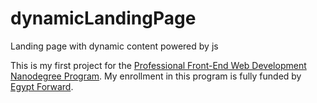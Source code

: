 # dynamicLandingPage
Landing page with dynamic content powered by js

This is my first project for the [Professional Front-End Web Development Nanodegree Program](https://www.udacity.com/course/front-end-web-developer-nanodegree--nd0011). My enrollment in this program is fully funded by [Egypt Forward](https://egfwd.com/).
